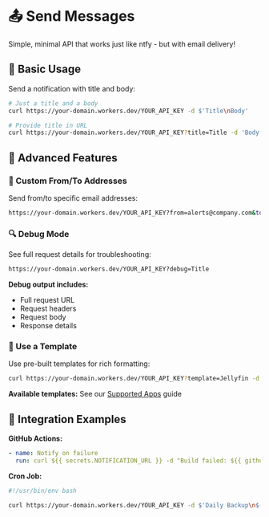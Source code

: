 # 📤 Send Messages

Simple, minimal API that works just like ntfy - but with email delivery!

## 🚀 Basic Usage

Send a notification with title and body:

```bash
# Just a title and a body
curl https://your-domain.workers.dev/YOUR_API_KEY -d $'Title\nBody'

# Provide title in URL
curl https://your-domain.workers.dev/YOUR_API_KEY?title=Title -d 'Body'
```

## 🎯 Advanced Features

### 📧 Custom From/To Addresses

Send from/to specific email addresses:

```bash
https://your-domain.workers.dev/YOUR_API_KEY?from=alerts@company.com&to=admin@company.com
```

### 🔍 Debug Mode

See full request details for troubleshooting:

```bash
https://your-domain.workers.dev/YOUR_API_KEY?debug=Title
```

**Debug output includes:**

- Full request URL
- Request headers
- Request body
- Response details

### 🎨 Use a Template

Use pre-built templates for rich formatting:

```bash
curl https://your-domain.workers.dev/YOUR_API_KEY?template=Jellyfin -d 'DATA'
```

**Available templates:** See our [Supported Apps](../src/templates/Templates.md) guide

## 🔗 Integration Examples

**GitHub Actions:**

```yaml
- name: Notify on failure
  run: curl ${{ secrets.NOTIFICATION_URL }} -d "Build failed: ${{ github.workflow }}"
```

**Cron Job:**

```bash
#!/usr/bin/env bash

curl https://your-domain.workers.dev/YOUR_API_KEY -d $'Daily Backup\n$(date): Backup completed successfully'
```
